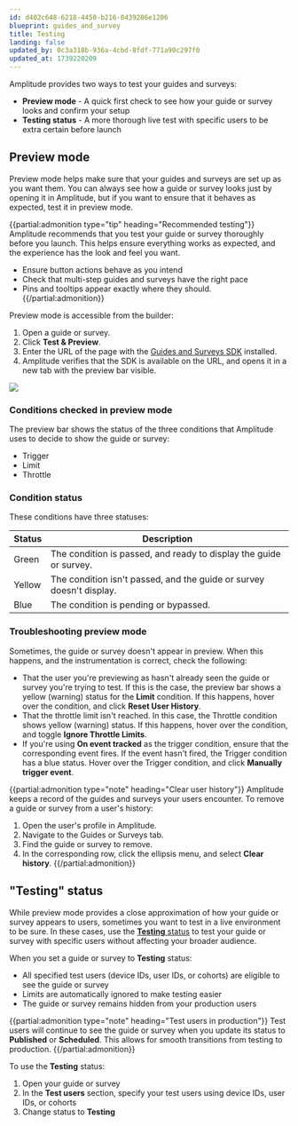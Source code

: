 ```yaml
---
id: d402c648-6218-4450-b216-0439206e1206
blueprint: guides_and_survey
title: Testing
landing: false
updated_by: 0c3a318b-936a-4cbd-8fdf-771a90c297f0
updated_at: 1739220209
---
```

Amplitude provides two ways to test your guides and surveys:

* **Preview mode** - A quick first check to see how your guide or survey looks and confirm your setup
* **Testing status** - A more thorough live test with specific users to be extra certain before launch

## Preview mode

Preview mode helps make sure that your guides and surveys are set up as you want them. You can always see how a guide or survey looks just by opening it in Amplitude, but if you want to ensure that it behaves as expected, test it in preview mode.

{{partial:admonition type="tip" heading="Recommended testing"}}
Amplitude recommends that you test your guide or survey thoroughly before you launch. This helps ensure everything works as expected, and the experience has the look and feel you want.

* Ensure button actions behave as you intend
* Check that multi-step guides and surveys have the right pace
* Pins and tooltips appear exactly where they should.
{{/partial:admonition}}

Preview mode is accessible from the builder:

1. Open a guide or survey.
2. Click **Test & Preview**.
3. Enter the URL of the page with the [Guides and Surveys SDK](/docs/guides-and-surveys/sdk) installed.
4. Amplitude verifies that the SDK is available on the URL, and opens it in a new tab with the preview bar visible.

![](statamic://asset::help_center_conversions::guides-surveys/preview-bar.png)

### Conditions checked in preview mode

The preview bar shows the status of the three conditions that Amplitude uses to decide to show the guide or survey:

* Trigger
* Limit
* Throttle

### Condition status

These conditions have three statuses:

| Status | Description                                                          |
| ------ | -------------------------------------------------------------------- |
| Green  | The condition is passed, and ready to display the guide or survey.   |
| Yellow | The condition isn't passed, and the guide or survey doesn't display. |
| Blue   | The condition is pending or bypassed.                                |

### Troubleshooting preview mode

Sometimes, the guide or survey doesn't appear in preview. When this happens, and the instrumentation is correct, check the following:

* That the user you're previewing as hasn't already seen the guide or survey you're trying to test. If this is the case, the preview bar shows a yellow (warning) status for the **Limit** condition. If this happens, hover over the condition, and click **Reset User History**.
* That the throttle limit isn't reached. In this case, the Throttle condition shows yellow (warning) status. If this happens, hover over the condition, and toggle **Ignore Throttle Limits**.
* If you're using **On event tracked** as the trigger condition, ensure that the corresponding event fires. If the event hasn't fired, the Trigger condition has a blue status. Hover over the Trigger condition, and click **Manually trigger event**.

{{partial:admonition type="note" heading="Clear user history"}}
Amplitude keeps a record of the guides and surveys your users encounter. To remove a guide or survey from a user's history:

1. Open the user's profile in Amplitude.
2. Navigate to the Guides or Surveys tab.
3. Find the guide or survey to remove.
4. In the corresponding row, click the ellipsis menu, and select **Clear history**.
{{/partial:admonition}}

## "Testing" status

While preview mode provides a close approximation of how your guide or survey appears to users, sometimes you want to test in a live environment to be sure. In these cases, use the [**Testing** status](/docs/guides-and-surveys/guides/setup-and-target#status) to test your guide or survey with specific users without affecting your broader audience.

When you set a guide or survey to **Testing** status:

* All specified test users (device IDs, user IDs, or cohorts) are eligible to see the guide or survey
* Limits are automatically ignored to make testing easier
* The guide or survey remains hidden from your production users

{{partial:admonition type="note" heading="Test users in production"}}
Test users will continue to see the guide or survey when you update its status to **Published** or **Scheduled**. This allows for smooth transitions from testing to production.
{{/partial:admonition}}

To use the **Testing** status:

1. Open your guide or survey
2. In the **Test users** section, specify your test users using device IDs, user IDs, or cohorts
3. Change status to **Testing** 